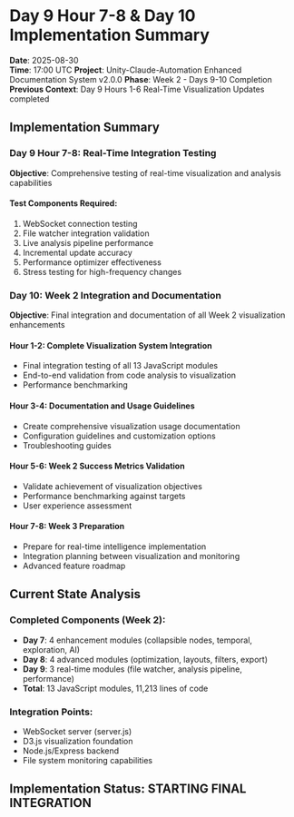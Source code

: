 # Day 9 Hour 7-8 & Day 10 Implementation Summary
**Date**: 2025-08-30  
**Time**: 17:00 UTC
**Project**: Unity-Claude-Automation Enhanced Documentation System v2.0.0
**Phase**: Week 2 - Days 9-10 Completion
**Previous Context**: Day 9 Hours 1-6 Real-Time Visualization Updates completed

## Implementation Summary

### Day 9 Hour 7-8: Real-Time Integration Testing
**Objective**: Comprehensive testing of real-time visualization and analysis capabilities

#### Test Components Required:
1. WebSocket connection testing
2. File watcher integration validation
3. Live analysis pipeline performance
4. Incremental update accuracy
5. Performance optimizer effectiveness
6. Stress testing for high-frequency changes

### Day 10: Week 2 Integration and Documentation
**Objective**: Final integration and documentation of all Week 2 visualization enhancements

#### Hour 1-2: Complete Visualization System Integration
- Final integration testing of all 13 JavaScript modules
- End-to-end validation from code analysis to visualization
- Performance benchmarking

#### Hour 3-4: Documentation and Usage Guidelines
- Create comprehensive visualization usage documentation
- Configuration guidelines and customization options
- Troubleshooting guides

#### Hour 5-6: Week 2 Success Metrics Validation
- Validate achievement of visualization objectives
- Performance benchmarking against targets
- User experience assessment

#### Hour 7-8: Week 3 Preparation
- Prepare for real-time intelligence implementation
- Integration planning between visualization and monitoring
- Advanced feature roadmap

## Current State Analysis

### Completed Components (Week 2):
- **Day 7**: 4 enhancement modules (collapsible nodes, temporal, exploration, AI)
- **Day 8**: 4 advanced modules (optimization, layouts, filters, export)
- **Day 9**: 3 real-time modules (file watcher, analysis pipeline, performance)
- **Total**: 13 JavaScript modules, 11,213 lines of code

### Integration Points:
- WebSocket server (server.js)
- D3.js visualization foundation
- Node.js/Express backend
- File system monitoring capabilities

## Implementation Status: STARTING FINAL INTEGRATION